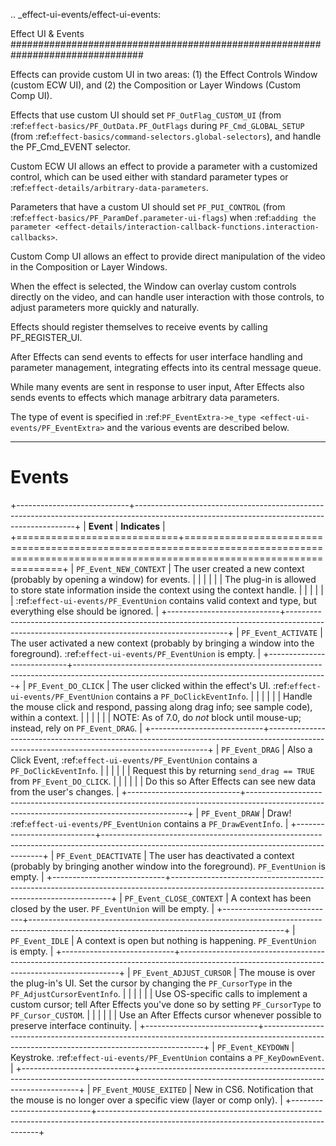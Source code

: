 .. _effect-ui-events/effect-ui-events:

Effect UI & Events
################################################################################

Effects can provide custom UI in two areas: (1) the Effect Controls Window (custom ECW UI), and (2) the Composition or Layer Windows (Custom Comp UI).

Effects that use custom UI should set ``PF_OutFlag_CUSTOM_UI`` (from :ref:`effect-basics/PF_OutData.PF_OutFlags` during ``PF_Cmd_GLOBAL_SETUP`` (from :ref:`effect-basics/command-selectors.global-selectors`), and handle the PF_Cmd_EVENT selector.

Custom ECW UI allows an effect to provide a parameter with a customized control, which can be used either with standard parameter types or :ref:`effect-details/arbitrary-data-parameters`.

Parameters that have a custom UI should set ``PF_PUI_CONTROL`` (from :ref:`effect-basics/PF_ParamDef.parameter-ui-flags`) when :ref:`adding the parameter <effect-details/interaction-callback-functions.interaction-callbacks>`.

Custom Comp UI allows an effect to provide direct manipulation of the video in the Composition or Layer Windows.

When the effect is selected, the Window can overlay custom controls directly on the video, and can handle user interaction with those controls, to adjust parameters more quickly and naturally.

Effects should register themselves to receive events by calling PF_REGISTER_UI.

After Effects can send events to effects for user interface handling and parameter management, integrating effects into its central message queue.

While many events are sent in response to user input, After Effects also sends events to effects which manage arbitrary data parameters.

The type of event is specified in :ref:`PF_EventExtra->e_type <effect-ui-events/PF_EventExtra>` and the various events are described below.

----

Events
================================================================================

+----------------------------+---------------------------------------------------------------------------------------------------------------------------------------------+
|         **Event**          |                                                                **Indicates**                                                                |
+============================+=============================================================================================================================================+
| ``PF_Event_NEW_CONTEXT``   | The user created a new context (probably by opening a window) for events.                                                                   |
|                            |                                                                                                                                             |
|                            | The plug-in is allowed to store state information inside the context using the context handle.                                              |
|                            |                                                                                                                                             |
|                            | :ref:`effect-ui-events/PF_EventUnion` contains valid context and type, but everything else should be ignored.                               |
+----------------------------+---------------------------------------------------------------------------------------------------------------------------------------------+
| ``PF_Event_ACTIVATE``      | The user activated a new context (probably by bringing a window into the foreground). :ref:`effect-ui-events/PF_EventUnion` is empty.       |
+----------------------------+---------------------------------------------------------------------------------------------------------------------------------------------+
| ``PF_Event_DO_CLICK``      | The user clicked within the effect's UI. :ref:`effect-ui-events/PF_EventUnion` contains a ``PF_DoClickEventInfo``.                          |
|                            |                                                                                                                                             |
|                            | Handle the mouse click and respond, passing along drag info; see sample code), within a context.                                            |
|                            |                                                                                                                                             |
|                            | NOTE: As of 7.0, do *not* block until mouse-up; instead, rely on ``PF_Event_DRAG``.                                                         |
+----------------------------+---------------------------------------------------------------------------------------------------------------------------------------------+
| ``PF_Event_DRAG``          | Also a Click Event, :ref:`effect-ui-events/PF_EventUnion` contains a ``PF_DoClickEventInfo``.                                               |
|                            |                                                                                                                                             |
|                            | Request this by returning ``send_drag == TRUE`` from ``PF_Event_DO_CLICK``.                                                                 |
|                            |                                                                                                                                             |
|                            | Do this so After Effects can see new data from the user's changes.                                                                          |
+----------------------------+---------------------------------------------------------------------------------------------------------------------------------------------+
| ``PF_Event_DRAW``          | Draw! :ref:`effect-ui-events/PF_EventUnion` contains a ``PF_DrawEventInfo``.                                                                |
+----------------------------+---------------------------------------------------------------------------------------------------------------------------------------------+
| ``PF_Event_DEACTIVATE``    | The user has deactivated a context (probably by bringing another window into the foreground). ``PF_EventUnion`` is empty.                   |
+----------------------------+---------------------------------------------------------------------------------------------------------------------------------------------+
| ``PF_Event_CLOSE_CONTEXT`` | A context has been closed by the user. ``PF_EventUnion`` will be empty.                                                                     |
+----------------------------+---------------------------------------------------------------------------------------------------------------------------------------------+
| ``PF_Event_IDLE``          | A context is open but nothing is happening. ``PF_EventUnion`` is empty.                                                                     |
+----------------------------+---------------------------------------------------------------------------------------------------------------------------------------------+
| ``PF_Event_ADJUST_CURSOR`` | The mouse is over the plug-in's UI. Set the cursor by changing the ``PF_CursorType`` in the ``PF_AdjustCursorEventInfo``.                   |
|                            |                                                                                                                                             |
|                            | Use OS-specific calls to implement a custom cursor; tell After Effects you've done so by setting ``PF_CursorType`` to ``PF_Cursor_CUSTOM``. |
|                            |                                                                                                                                             |
|                            | Use an After Effects cursor whenever possible to preserve interface continuity.                                                             |
+----------------------------+---------------------------------------------------------------------------------------------------------------------------------------------+
| ``PF_Event_KEYDOWN``       | Keystroke. :ref:`effect-ui-events/PF_EventUnion` contains a ``PF_KeyDownEvent``.                                                            |
+----------------------------+---------------------------------------------------------------------------------------------------------------------------------------------+
| ``PF_Event_MOUSE_EXITED``  | New in CS6. Notification that the mouse is no longer over a specific view (layer or comp only).                                             |
+----------------------------+---------------------------------------------------------------------------------------------------------------------------------------------+

